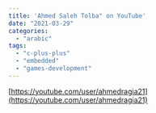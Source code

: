 ```yaml
---
title: 'Ahmed Saleh Tolba" on YouTube'
date: "2021-03-29"
categories:
  - "arabic"
tags:
  - "c-plus-plus"
  - "embedded"
  - "games-development"
---
```


[https://youtube.com/user/ahmedragia21](https://youtube.com/user/ahmedragia21)
